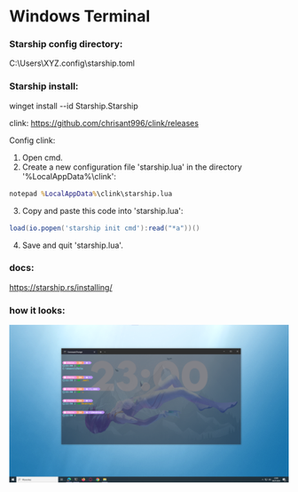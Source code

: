 # Windows Terminal

### Starship config directory:
C:\Users\XYZ\.config\starship.toml

### Starship install:

winget install --id Starship.Starship

clink:
https://github.com/chrisant996/clink/releases

Config clink:
1. Open cmd.
2. Create a new configuration file 'starship.lua' in the directory '%LocalAppData%\clink\':
```cmd
notepad %LocalAppData%\clink\starship.lua
```
3. Copy and paste this code into 'starship.lua':
```lua
load(io.popen('starship init cmd'):read("*a"))()
```
4. Save and quit 'starship.lua'.

### docs:
https://starship.rs/installing/

### how it looks:
![screen1](screen.png)
